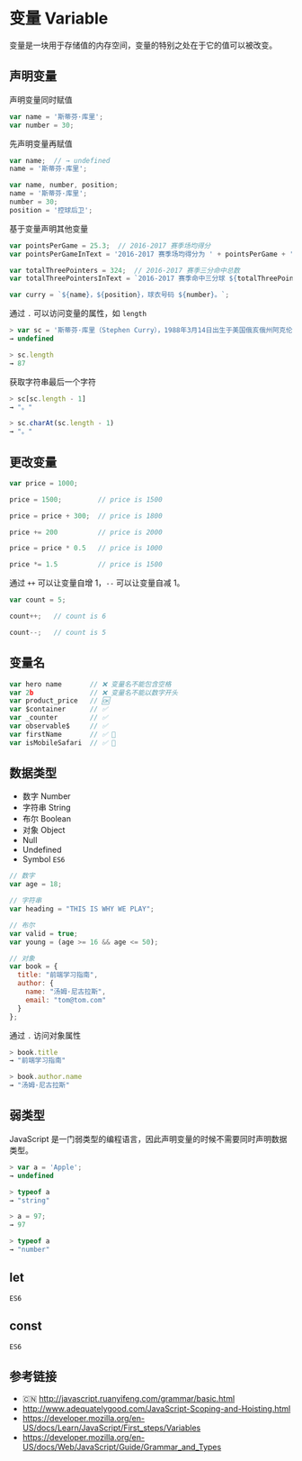 # 变量 Variable

变量是一块用于存储值的内存空间，变量的特别之处在于它的值可以被改变。

## 声明变量
声明变量同时赋值
```javascript
var name = '斯蒂芬·库里';
var number = 30;
```

先声明变量再赋值
```javascript
var name;  // → undefined
name = '斯蒂芬·库里';
```
```javascript
var name, number, position;
name = '斯蒂芬·库里';
number = 30;
position = '控球后卫';
```

基于变量声明其他变量
```javascript
var pointsPerGame = 25.3;  // 2016-2017 赛季场均得分
var pointsPerGameInText = '2016-2017 赛季场均得分为 ' + pointsPerGame + ' 分';

var totalThreePointers = 324;  // 2016-2017 赛季三分命中总数
var totalThreePointersInText = `2016-2017 赛季命中三分球 ${totalThreePointers} 个`;

var curry = `${name}，${position}，球衣号码 ${number}。`;
```

通过 `.` 可以访问变量的属性，如 `length`
```javascript
> var sc = '斯蒂芬·库里（Stephen Curry），1988年3月14日出生于美国俄亥俄州阿克伦（Akron, Ohio），美国职业篮球运动员，司职控球后卫，效力于NBA金州勇士队。';
→ undefined

> sc.length
→ 87
```

获取字符串最后一个字符
```javascript
> sc[sc.length - 1]
→ "。"

> sc.charAt(sc.length - 1)
→ "。"
```

## 更改变量
```javascript
var price = 1000;

price = 1500;         // price is 1500

price = price + 300;  // price is 1800

price += 200          // price is 2000

price = price * 0.5   // price is 1000

price *= 1.5          // price is 1500
```

通过 `++` 可以让变量自增 1，`--` 可以让变量自减 1。
```javascript
var count = 5;

count++;   // count is 6

count--;   // count is 5
```

## 变量名
```javascript
var hero name       // ❌ 变量名不能包含空格
var 2b              // ❌ 变量名不能以数字开头
var product_price   // 🆗
var $container      // ✅ 
var _counter        // ✅
var observable$     // ✅ 
var firstName       // ✅ 💯
var isMobileSafari  // ✅ 💯
```

## 数据类型
* 数字 Number
* 字符串 String
* 布尔 Boolean
* 对象 Object
* Null
* Undefined
* Symbol `ES6`

```javascript
// 数字
var age = 18;

// 字符串
var heading = "THIS IS WHY WE PLAY";

// 布尔
var valid = true;
var young = (age >= 16 && age <= 50);

// 对象
var book = {
  title: "前端学习指南",
  author: {
    name: "汤姆·尼古拉斯",
    email: "tom@tom.com"
  }
};
```
通过 `.` 访问对象属性
```javascript
> book.title
→ "前端学习指南"

> book.author.name
→ "汤姆·尼古拉斯"
```

## 弱类型
JavaScript 是一门弱类型的编程语言，因此声明变量的时候不需要同时声明数据类型。
```javascript
> var a = 'Apple';
→ undefined

> typeof a
→ "string"

> a = 97;
→ 97

> typeof a
→ "number"
```

## let
`ES6`

## const
`ES6`

## 参考链接
* 🇨🇳 http://javascript.ruanyifeng.com/grammar/basic.html
* http://www.adequatelygood.com/JavaScript-Scoping-and-Hoisting.html
* https://developer.mozilla.org/en-US/docs/Learn/JavaScript/First_steps/Variables
* https://developer.mozilla.org/en-US/docs/Web/JavaScript/Guide/Grammar_and_Types

